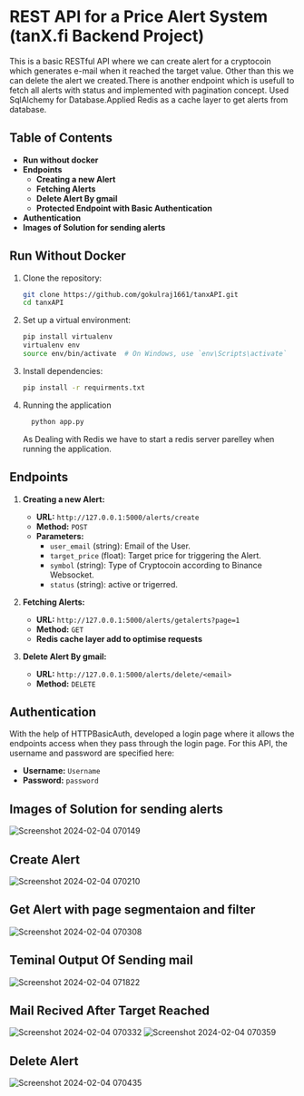 # REST API for a Price Alert System (tanX.fi Backend Project)

This is a basic RESTful API where we can create alert for a cryptocoin which generates e-mail when it reached the target value.
Other than this we can delete the alert we created.There is another endpoint which is usefull to fetch all alerts with status and implemented with pagination concept.
Used SqlAlchemy for Database.Applied Redis as a cache layer to get alerts from database.
## Table of Contents

- **Run without docker**
- **Endpoints**
  - **Creating a new Alert**
  - **Fetching Alerts**
  - **Delete Alert By gmail**
  - **Protected Endpoint with Basic Authentication**
- **Authentication**
- **Images of Solution for sending alerts**



## Run Without Docker

1. Clone the repository:
    ```bash
    git clone https://github.com/gokulraj1661/tanxAPI.git
    cd tanxAPI
    ```

2. Set up a virtual environment:
    ```bash
    pip install virtualenv
    virtualenv env
    source env/bin/activate  # On Windows, use `env\Scripts\activate`
    ```

3. Install dependencies:
    ```bash
    pip install -r requirments.txt
    ```

4. Running the application

   ```bash
     python app.py

   ```
   As Dealing with Redis we have to start a redis server parelley when running the application.


## Endpoints

1. **Creating a new Alert:**

   - **URL:** `http://127.0.0.1:5000/alerts/create`
   - **Method:** `POST`
   - **Parameters:**
     - `user_email` (string): Email of the User.
     - `target_price` (float): Target price for triggering the Alert.
     - `symbol` (string): Type of Cryptocoin according to Binance Websocket.
     - `status` (string): active or trigerred.
       

2. **Fetching Alerts:**

   - **URL:** `http://127.0.0.1:5000/alerts/getalerts?page=1`
   - **Method:** `GET`
   - **Redis cache layer add to optimise requests**
3. **Delete Alert By gmail:**

   - **URL:** `http://127.0.0.1:5000/alerts/delete/<email>`
   - **Method:** `DELETE`


## Authentication 

With the help of HTTPBasicAuth, developed a login page where it allows the endpoints access when they pass through the login page. For this API, the username and password are specified here:

- **Username:** `Username`
- **Password:** `password`


## Images of Solution for sending alerts
![Screenshot 2024-02-04 070149](https://github.com/gokulraj1661/tanxAPI/assets/90254712/06d651ce-d452-4ec8-884f-2c803bc91215)
## Create Alert
![Screenshot 2024-02-04 070210](https://github.com/gokulraj1661/tanxAPI/assets/90254712/c3998f44-a775-4285-92f8-b60fdd7eb8a7)
## Get Alert with page segmentaion and filter
![Screenshot 2024-02-04 070308](https://github.com/gokulraj1661/tanxAPI/assets/90254712/23daffc7-3ad4-44c1-b9b6-bef42b355404)
## Teminal Output Of Sending mail
![Screenshot 2024-02-04 071822](https://github.com/gokulraj1661/tanxAPI/assets/90254712/f8db37db-c1d8-4ecb-8ffb-badd748b56d8)
## Mail Recived After Target Reached
![Screenshot 2024-02-04 070332](https://github.com/gokulraj1661/tanxAPI/assets/90254712/6632c04c-aa80-4efc-b073-b194dce5b066)
![Screenshot 2024-02-04 070359](https://github.com/gokulraj1661/tanxAPI/assets/90254712/e9c44fca-669c-4196-ad46-60977f8aaa06)
## Delete Alert
![Screenshot 2024-02-04 070435](https://github.com/gokulraj1661/tanxAPI/assets/90254712/9c4e26c9-346f-4100-bd7a-d013dc6801d9)


